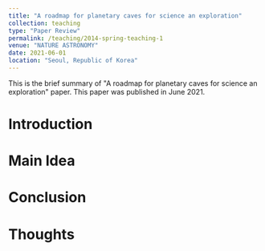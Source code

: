 ```yaml
---
title: "A roadmap for planetary caves for science an exploration"
collection: teaching
type: "Paper Review"
permalink: /teaching/2014-spring-teaching-1
venue: "NATURE ASTRONOMY"
date: 2021-06-01
location: "Seoul, Republic of Korea"
---
```


This is the brief summary of "A roadmap for planetary caves for science an exploration" paper.
This paper was published in June 2021.

Introduction
======

Main Idea
======

Conclusion
======

Thoughts
======
